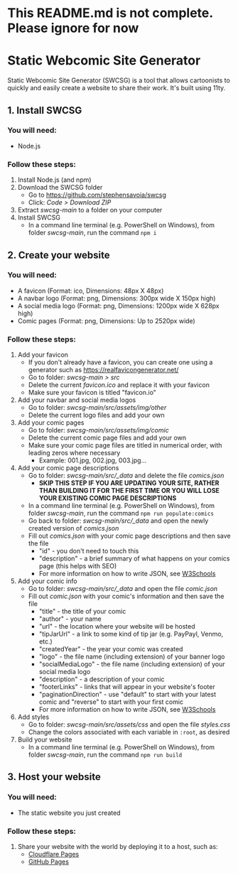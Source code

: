 # This README.md is not complete. Please ignore for now

# Static Webcomic Site Generator

Static Webcomic Site Generator (SWCSG) is a tool that allows cartoonists to quickly and easily create a website to share their work. It's built using 11ty.

## 1. Install SWCSG

### You will need:

- Node.js

### Follow these steps:

1. Install Node.js (and npm)
2. Download the SWCSG folder
   - Go to https://github.com/stephensavoia/swcsg
   - Click: _Code > Download ZIP_
3. Extract _swcsg-main_ to a folder on your computer
4. Install SWCSG
   - In a command line terminal (e.g. PowerShell on Windows), from folder _swcsg-main_, run the command `npm i`

## 2. Create your website

### You will need:

- A favicon (Format: ico, Dimensions: 48px X 48px)
- A navbar logo (Format: png, Dimensions: 300px wide X 150px high)
- A social media logo (Format: png, Dimensions: 1200px wide X 628px high)
- Comic pages (Format: png, Dimensions: Up to 2520px wide)

### Follow these steps:

1. Add your favicon
   - If you don't already have a favicon, you can create one using a generator such as https://realfavicongenerator.net/
   - Go to folder: _swcsg-main > src_
   - Delete the current _favicon.ico_ and replace it with your favicon
   - Make sure your favicon is titled "favicon.io"
2. Add your navbar and social media logos
   - Go to folder: _swcsg-main/src/assets/img/other_
   - Delete the current logo files and add your own
3. Add your comic pages
   - Go to folder: _swcsg-main/src/assets/img/comic_
   - Delete the current comic page files and add your own
   - Make sure your comic page files are titled in numerical order, with leading zeros where necessary
     - Example: 001.jpg, 002.jpg, 003.jpg...
4. Add your comic page descriptions
   - Go to folder: _swcsg-main/src/\_data_ and delete the file _comics.json_
     - **SKIP THIS STEP IF YOU ARE UPDATING YOUR SITE, RATHER THAN BUILDING IT FOR THE FIRST TIME OR YOU WILL LOSE YOUR EXISTING COMIC PAGE DESCRIPTIONS**
   - In a command line terminal (e.g. PowerShell on Windows), from folder _swcsg-main_, run the command `npm run populate:comics`
   - Go back to folder: _swcsg-main/src/\_data_ and open the newly created version of _comics.json_
   - Fill out _comics.json_ with your comic page descriptions and then save the file
     - "id" - you don't need to touch this
     - "description" - a brief summary of what happens on your comics page (this helps with SEO)
     - For more information on how to write JSON, see [W3Schools](https://www.w3schools.com/js/js_json_intro.asp)
5. Add your comic info
   - Go to folder: _swcsg-main/src/\_data_ and open the file _comic.json_
   - Fill out _comic.json_ with your comic's information and then save the file
     - "title" - the title of your comic
     - "author" - your name
     - "url" - the location where your website will be hosted
     - "tipJarUrl" - a link to some kind of tip jar (e.g. PayPayl, Venmo, etc.)
     - "createdYear" - the year your comic was created
     - "logo" - the file name (including extension) of your banner logo
     - "socialMediaLogo" - the file name (including extension) of your social media logo
     - "description" - a description of your comic
     - "footerLinks" - links that will appear in your website's footer
     - "paginationDirection" - use "default" to start with your latest comic and "reverse" to start with your first comic
     - For more information on how to write JSON, see [W3Schools](https://www.w3schools.com/js/js_json_intro.asp)
6. Add styles
   - Go to folder: _swcsg-main/src/assets/css_ and open the file _styles.css_
   - Change the colors associated with each variable in `:root`, as desired
7. Build your website
   - In a command line terminal (e.g. PowerShell on Windows), from folder _swcsg-main_, run the command `npm run build`

## 3. Host your website

### You will need:

- The static website you just created

### Follow these steps:

1. Share your website with the world by deploying it to a host, such as:
   - [Cloudflare Pages](https://pages.cloudflare.com/)
   - [GitHub Pages](https://pages.github.com/)
